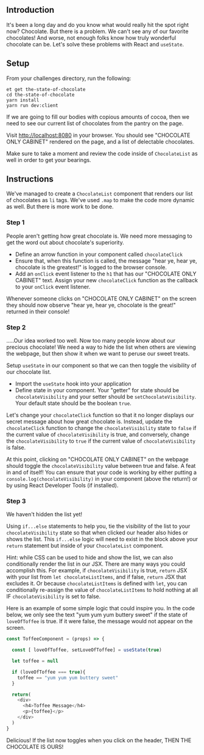 ## Introduction

It's been a long day and do you know what would really hit the spot right now? Chocolate. But there is a problem. We can't see any of our favorite chocolates! And worse, not enough folks know how truly wonderful chocolate can be. Let's solve these problems with React and `useState`.

## Setup

From your challenges directory, run the following:

```no-highlight
et get the-state-of-chocolate
cd the-state-of-chocolate
yarn install
yarn run dev:client
```

If we are going to fill our bodies with copious amounts of cocoa, then we need to see our current list of chocolates from the pantry on the page.

Visit <http://localhost:8080> in your browser. You should see "CHOCOLATE ONLY CABINET" rendered on the page, and a list of delectable chocolates.

Make sure to take a moment and review the code inside of `ChocolateList` as well in order to get your bearings.

## Instructions

We've managed to create a `ChocolateList` component that renders our list of chocolates as `li` tags. We've used `.map` to make the code more dynamic as well. But there is more work to be done.

### Step 1

People aren't getting how great chocolate is. We need more messaging to get the word out about chocolate's superiority.

- Define an arrow function in your component called `chocolateClick`
- Ensure that, when this function is called, the message "hear ye, hear ye, chocolate is the greatest!" is logged to the browser console.
- Add an `onClick` event listener to the `h1` that has our "CHOCOLATE ONLY CABINET" text. Assign your new `chocolateClick` function as the callback to your `onClick` event listener.

Whenever someone clicks on "CHOCOLATE ONLY CABINET" on the screen they should now observe "hear ye, hear ye, chocolate is the great!" returned in their console!  

### Step 2

.....Our idea worked too well. Now too many people know about our precious chocolate! We need a way to hide the list when others are viewing the webpage, but then show it when we want to peruse our sweet treats.

Setup `useState` in our component so that we can then toggle the visibility of our chocolate list.

- Import the `useState` hook into your application
- Define state in your component. Your "getter" for state should be `chocolateVisibility` and your setter should be `setChocolateVisibility`. Your default state should be the boolean `true`.

Let's change your `chocolateClick` function so that it no longer displays our secret message about how great chocolate is. Instead, update the `chocolateClick` function to change the `chocolateVisibility` state to `false` if the current value of `chocolateVisibility` is true, and conversely, change the `chocolateVisibility` to `true` if the current value of `chocolateVisibility` is false.

At this point, clicking on "CHOCOLATE ONLY CABINET" on the webpage should toggle the `chocolateVisibility` value between true and false. A feat in and of itself! You can ensure that your code is working by either putting a `console.log(chocolateVisibility)` in your component (above the return!) or by using React Developer Tools (if installed).

### Step 3

We haven't hidden the list yet!

Using `if...else` statements to help you, tie the visibility of the list to your `chocolateVisibility` state so that when clicked our header also hides or shows the list. This `if...else` logic will need to exist in the block above your `return` statement but inside of your `ChocolateList` component.

Hint: while CSS can be used to hide and show the list, we can also conditionally render the list in our JSX.  There are many ways you could accomplish this. For example, if `chocolateVisibility` is true, `return` JSX with your list from `let chocolateListItems`, and if false, `return` JSX that excludes it. Or because `chocolateListItems` is defined with `let`, you can conditionally re-assign the value of `chocolateListItems` to hold nothing at all IF `chocolateVisibility` is set to false.

Here is an example of some simple logic that could inspire you. In the code below, we only see the text "yum yum yum buttery sweet" if the state of `loveOfToffee` is true. If it were false, the message would not appear on the screen.

```js
const ToffeeComponent = (props) => {

  const [ loveOfToffee, setLoveOfToffee] = useState(true)

  let toffee = null

  if (loveOfToffee === true){
    toffee == "yum yum yum buttery sweet"
  }

  return(
    <div>
      <h4>Toffee Message</h4>
      <p>{toffee}</p>
    </div>
  )
}
```

Delicious! If the list now toggles when you click on the header, THEN THE CHOCOLATE IS OURS!
